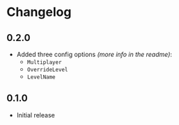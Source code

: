 ﻿# Changelog

## 0.2.0

- Added three config options *(more info in the readme)*:
  - `Multiplayer`
  - `OverrideLevel`
  - `LevelName`

## 0.1.0

- Initial release
